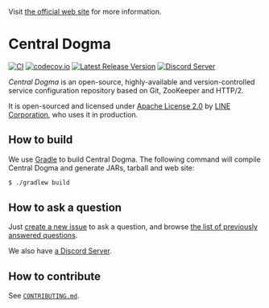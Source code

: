 Visit [the official web site](https://line.github.io/centraldogma/) for more information.

# Central Dogma

[![CI](https://github.com/line/centraldogma/actions/workflows/actions_build.yml/badge.svg?branch=main&event=push)](https://github.com/line/centraldogma/actions/workflows/actions_build.yml)
[![codecov.io](https://codecov.io/github/line/centraldogma/coverage.svg?branch=main)](https://codecov.io/github/line/centraldogma?branch=main)
[![Latest Release Version](https://img.shields.io/github/v/release/line/centraldogma)](https://github.com/line/centraldogma/releases/latest)
[![Discord Server](https://img.shields.io/badge/join-discord-5865F2?logo=discord&logoColor=white)](https://armeria.dev/s/discord)

_Central Dogma_ is an open-source, highly-available and version-controlled service configuration repository based on Git, ZooKeeper and HTTP/2.

It is open-sourced and licensed under [Apache License 2.0](https://tldrlegal.com/license/apache-license-2.0-(apache-2.0)) by [LINE Corporation](http://linecorp.com/en/), who uses it in production.

## How to build

We use [Gradle](https://gradle.org/) to build Central Dogma. The following command will compile Central Dogma and generate JARs, tarball and web site:

```bash
$ ./gradlew build
```

## How to ask a question

Just [create a new issue](https://github.com/line/centraldogma/issues/new) to ask a question, and browse [the list of previously answered questions](https://github.com/line/centraldogma/issues?q=label%3Aquestion-answered).

We also have [a Discord Server](https://armeria.dev/s/discord).

## How to contribute

See [`CONTRIBUTING.md`](CONTRIBUTING.md).
